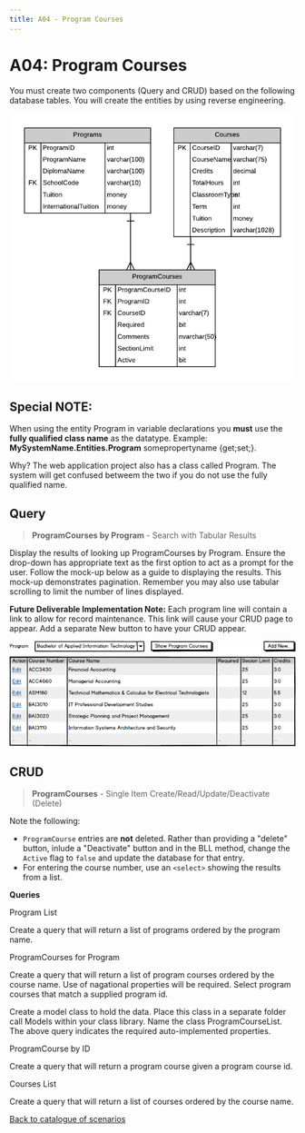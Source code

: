 ```yaml
---
title: A04 - Program Courses
---
```

# A04: Program Courses

You must create two components (Query and CRUD) based on the following database tables. You will create the entities by using reverse engineering.

![ERD for A04](./A04.png)

## Special NOTE:

When using the entity Program in variable declarations you **must** use the **fully qualified class name** as the datatype. Example: **MySystemName.Entities.Program** somepropertyname {get;set;}.  

Why? The web application project also has a class called Program. The system will get confused betweem the two if you do not use the fully qualified name.

## Query

> **ProgramCourses by Program** - Search with Tabular Results

Display the results of looking up ProgramCourses by Program. Ensure the drop-down has appropriate text as the first option to act as a prompt for the user. Follow the mock-up below as a guide to displaying the results. This mock-up demonstrates pagination. Remember you may also use tabular scrolling to limit the number of lines displayed.

**Future Deliverable Implementation Note:** Each program line will contain a link to allow for record maintenance. This link will cause your CRUD page to appear. Add a separate New button to have your CRUD appear.

![Query Results](./A04-Query.png)

## CRUD

> **ProgramCourses** - Single Item Create/Read/Update/Deactivate (Delete)

Note the following:

- `ProgramCourse` entries are **not** deleted. Rather than providing a "delete" button, inlude a "Deactivate" button and in the BLL method, change the `Active` flag to `false` and update the database for that entry.
- For entering the course number, use an `<select>` showing the results from a list.

  

**Queries**

Program List

Create a query that will return a list of programs ordered by the program name.


ProgramCourses for Program 

Create a query that will return a list of program courses ordered by the course name. Use of nagational properties will be required.  Select program courses that match a supplied program id. 


Create a model class to hold the data. Place this class in a separate folder call Models within your class library. Name the class ProgramCourseList. The above query indicates the required auto-implemented properties.



ProgramCourse by ID

Create a query that will return a program course given a program course id.


Courses List

Create a query that will return a list of courses ordered by the  course name.


[Back to catalogue of scenarios](./ReadMe.md)
